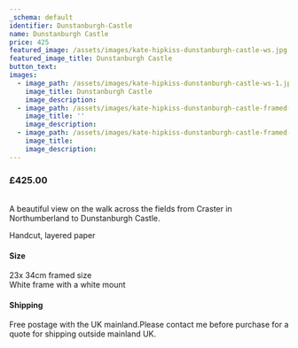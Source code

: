 ```yaml
---
_schema: default
identifier: Dunstanburgh-Castle
name: Dunstanburgh Castle
price: 425
featured_image: /assets/images/kate-hipkiss-dunstanburgh-castle-ws.jpg
featured_image_title: Dunstanburgh Castle
button_text:
images:
  - image_path: /assets/images/kate-hipkiss-dunstanburgh-castle-ws-1.jpg
    image_title: Dunstanburgh Castle
    image_description:
  - image_path: /assets/images/kate-hipkiss-dunstanburgh-castle-framed-ws.jpg
    image_title: ''
    image_description:
  - image_path: /assets/images/kate-hipkiss-dunstanburgh-castle-framed-side-view-ws.jpg
    image_title:
    image_description:
---
```

### **£425.00**

<br>A beautiful view on the walk across the fields from Craster in Northumberland to Dunstanburgh Castle.

Handcut, layered paper

#### Size

23x 34cm framed size<br>White frame with a white mount

#### Shipping

Free postage with the UK mainland.Please contact me before purchase for a quote for shipping outside mainland UK.
